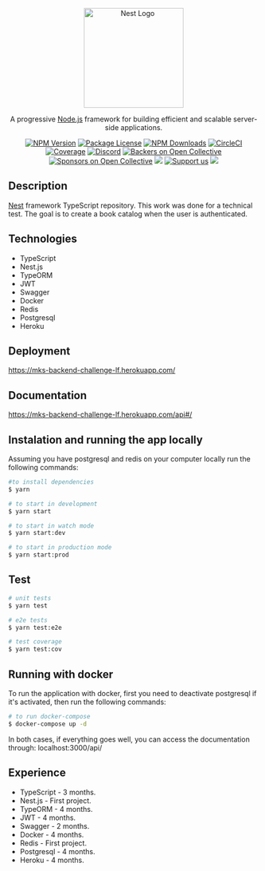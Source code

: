 <p align="center">
  <a href="http://nestjs.com/" target="blank"><img src="https://nestjs.com/img/logo-small.svg" width="200" alt="Nest Logo" /></a>
</p>

[circleci-image]: https://img.shields.io/circleci/build/github/nestjs/nest/master?token=abc123def456
[circleci-url]: https://circleci.com/gh/nestjs/nest

  <p align="center">A progressive <a href="http://nodejs.org" target="_blank">Node.js</a> framework for building efficient and scalable server-side applications.</p>
    <p align="center">
<a href="https://www.npmjs.com/~nestjscore" target="_blank"><img src="https://img.shields.io/npm/v/@nestjs/core.svg" alt="NPM Version" /></a>
<a href="https://www.npmjs.com/~nestjscore" target="_blank"><img src="https://img.shields.io/npm/l/@nestjs/core.svg" alt="Package License" /></a>
<a href="https://www.npmjs.com/~nestjscore" target="_blank"><img src="https://img.shields.io/npm/dm/@nestjs/common.svg" alt="NPM Downloads" /></a>
<a href="https://circleci.com/gh/nestjs/nest" target="_blank"><img src="https://img.shields.io/circleci/build/github/nestjs/nest/master" alt="CircleCI" /></a>
<a href="https://coveralls.io/github/nestjs/nest?branch=master" target="_blank"><img src="https://coveralls.io/repos/github/nestjs/nest/badge.svg?branch=master#9" alt="Coverage" /></a>
<a href="https://discord.gg/G7Qnnhy" target="_blank"><img src="https://img.shields.io/badge/discord-online-brightgreen.svg" alt="Discord"/></a>
<a href="https://opencollective.com/nest#backer" target="_blank"><img src="https://opencollective.com/nest/backers/badge.svg" alt="Backers on Open Collective" /></a>
<a href="https://opencollective.com/nest#sponsor" target="_blank"><img src="https://opencollective.com/nest/sponsors/badge.svg" alt="Sponsors on Open Collective" /></a>
  <a href="https://paypal.me/kamilmysliwiec" target="_blank"><img src="https://img.shields.io/badge/Donate-PayPal-ff3f59.svg"/></a>
    <a href="https://opencollective.com/nest#sponsor"  target="_blank"><img src="https://img.shields.io/badge/Support%20us-Open%20Collective-41B883.svg" alt="Support us"></a>
  <a href="https://twitter.com/nestframework" target="_blank"><img src="https://img.shields.io/twitter/follow/nestframework.svg?style=social&label=Follow"></a>
</p>
  <!--[![Backers on Open Collective](https://opencollective.com/nest/backers/badge.svg)](https://opencollective.com/nest#backer)
  [![Sponsors on Open Collective](https://opencollective.com/nest/sponsors/badge.svg)](https://opencollective.com/nest#sponsor)-->

## Description

[Nest](https://github.com/nestjs/nest) framework TypeScript repository. This work was done for a technical test. The goal is to create a book catalog when the user is authenticated.

## Technologies

- TypeScript 
- Nest.js 
- TypeORM
- JWT
- Swagger
- Docker
- Redis
- Postgresql 
- Heroku

## Deployment

https://mks-backend-challenge-lf.herokuapp.com/

## Documentation

https://mks-backend-challenge-lf.herokuapp.com/api#/

## Instalation and running the app locally

Assuming you have postgresql and redis on your computer locally run the following commands:

```bash
#to install dependencies
$ yarn

# to start in development
$ yarn start

# to start in watch mode
$ yarn start:dev

# to start in production mode
$ yarn start:prod
```

## Test

```bash
# unit tests
$ yarn test

# e2e tests
$ yarn test:e2e

# test coverage
$ yarn test:cov
```

## Running with docker

To run the application with docker, first you need to deactivate postgresql if it's activated, then run the following commands:

```bash
# to run docker-compose
$ docker-compose up -d
```

In both cases, if everything goes well, you can access the documentation through: localhost:3000/api/

## Experience

- TypeScript - 3 months.
- Nest.js - First project.
- TypeORM - 4 months.
- JWT - 4 months.
- Swagger - 2 months.
- Docker - 4 months.
- Redis - First project.
- Postgresql - 4 months.
- Heroku - 4 months.
